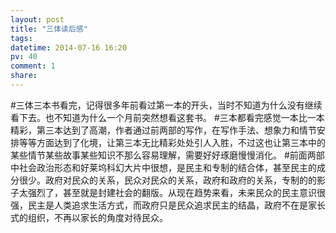 ```yaml
---
layout: post
title: "三体读后感"
tags: 
datetime: 2014-07-16 16:20
pv: 40
comment: 1
share: 
---
```





#三体三本书看完，记得很多年前看过第一本的开头，当时不知道为什么没有继续看下去。也不知道为什么一个月前突然想看这套书。
#三本都看完感觉一本比一本精彩，第三本达到了高潮，作者通过前两部的写作，在写作手法、想象力和情节安排等等方面达到了化境，让第三本无比精彩处处引人入胜，不过这也让第三本中的某些情节某些故事某些知识不那么容易理解，需要好好琢磨慢慢消化。
#前面两部中社会政治形态和好莱坞科幻大片中很想，是民主和专制的结合体，甚至民主的成分很少。政府对民众的关系，民众对民众的关系，政府和政府的关系，专制的的影子太强烈了，甚至就是封建社会的翻版。从现在趋势来看，未来民众的民主意识很强，民主是人类追求生活方式，而政府只是民众追求民主的结晶，政府不在是家长式的组织，不再以家长的角度对待民众。